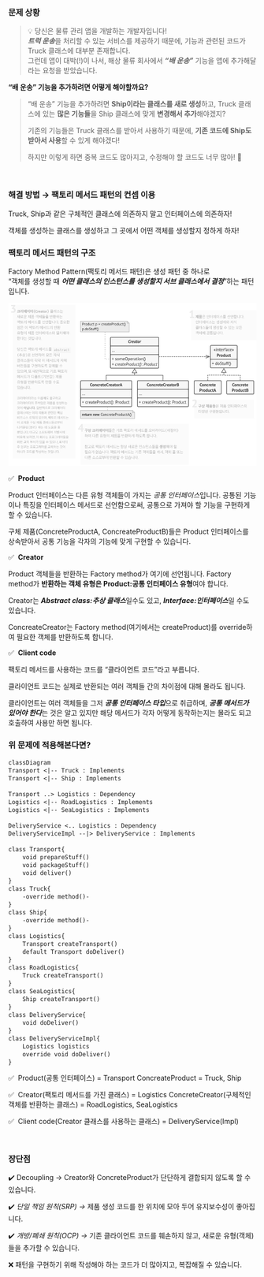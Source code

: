 ### 문제 상황


>💡 당신은 물류 관리 앱을 개발하는 개발자입니다!  
> ***트럭 운송***을 처리할 수 있는 서비스를 제공하기 때문에, 기능과 관련된 코드가 Truck 클래스에 대부분 존재합니다.  
>그런데 앱이 대박(!)이 나서, 해상 물류 회사에서 ***“배 운송”*** 기능을 앱에 추가해달라는 요청을 받았습니다.


**“배 운송” 기능을 추가하려면 어떻게 해야할까요?**

> “배 운송” 기능을 추가하려면 **Ship이라는 클래스를 새로 생성**하고, Truck 클래스에 있는 **많은 기능들**을 Ship 클래스에 맞게 **변경해서 추가**해야겠지?
>
>
> 기존의 기능들은 Truck 클래스를 받아서 사용하기 때문에, **기존 코드에 Ship도 받아서 사용**할 수 있게 해야겠다!
>
> 하지만 이렇게 하면 중복 코드도 많아지고, 수정해야 할 코드도 너무 많아! 🧐
>

<br>

### 해결 방법 → 팩토리 메서드 패턴의 컨셉 이용

Truck, Ship과 같은 구체적인 클래스에 의존하지 말고 인터페이스에 의존하자!

객체를 생성하는 클래스를 생성하고 그 곳에서 어떤 객체를 생성할지 정하게 하자!

### 팩토리 메서드 패턴의 구조

Factory Method Pattern(팩토리 메서드 패턴)은 생성 패턴 중 하나로  
“객체를 생성할 때 ***어떤 클래스의 인스턴스를 생성할지 서브 클래스에서 결정***”하는 패턴입니다.

![img.png](img.png)

✅  **Product**

Product 인터페이스는 다른 유형 객체들이 가지는 *공통 인터페이스*입니다.
공통된 기능이나 특징을 인터페이스 메서드로 선언함으로써, 공통으로 가져야 할 기능을 구현하게 할 수 있습니다.

구체 제품(ConcreteProductA, ConcreateProductB)들은 Product 인터페이스를 상속받아서 공통 기능을 각자의 기능에 맞게 구현할 수 있습니다.

✅  **Creator**

Product 객체들을 반환하는 Factory method가 여기에 선언됩니다.
Factory method가 **반환하는 객체 유형은 Product:공통 인터페이스 유형**여야 합니다.

Creator는 ***Abstract class:추상 클래스***일수도 있고, ***Interface:인터페이스***일 수도 있습니다.

ConcreateCreator는 Factory method(여기에서는 createProduct)를 override하여 필요한 객체를 반환하도록 합니다.

✅  **Client code**

팩토리 메서드를 사용하는 코드를 “클라이언트 코드”라고 부릅니다.

클라이언트 코드는 실제로 반환되는 여러 객체들 간의 차이점에 대해 몰라도 됩니다.

클라이언트는 여러 객체들을 그저 ***공통 인터페이스 타입***으로 취급하며, ***공통 메서드가 있어야 한다***는 것은 알고 있지만 해당 메서드가 각자 어떻게 동작하는지는 몰라도 되고 호출하여 사용만 하면 됩니다.

### 위 문제에 적용해본다면?

```mermaid
classDiagram
Transport <|-- Truck : Implements
Transport <|-- Ship : Implements

Transport ..> Logistics : Dependency
Logistics <|-- RoadLogistics : Implements
Logistics <|-- SeaLogistics : Implements

DeliveryService <.. Logistics : Dependency
DeliveryServiceImpl --|> DeliveryService : Implements

class Transport{
	void prepareStuff()
	void packageStuff()
	void deliver()
}
class Truck{
	-override method()-
}
class Ship{
	-override method()-
}
class Logistics{
	Transport createTransport()
	default Transport doDeliver()
}
class RoadLogistics{
	Truck createTransport()
}
class SeaLogistics{
	Ship createTransport()
}
class DeliveryService{
	void doDeliver()
}
class DeliveryServiceImpl{
	Logistics logistics
	override void doDeliver()
}
```

✅  Product(공통 인터페이스) = Transport
ConcreateProduct = Truck, Ship

✅  Creator(팩토리 메서드를 가진 클래스) = Logistics
ConcreteCreator(구체적인 객체를 반환하는 클래스) = RoadLogistics, SeaLogistics

✅  Client code(Creator 클래스를 사용하는 클래스) = DeliveryService(Impl)

<br>

### 장단점

✔️ Decoupling → Creator와 ConcreteProduct가 단단하게 결합되지 않도록 할 수 있습니다.

✔️ *단일 책임 원칙(SRP) →*  제품 생성 코드를 한 위치에 모아 두어 유지보수성이 좋아집니다.

✔️ *개방/폐쇄 원칙(OCP) →* 기존 클라이언트 코드를 훼손하지 않고, 새로운 유형(객체)들을 추가할 수 있습니다.

❌ 패턴을 구현하기 위해 작성해야 하는 코드가 더 많아지고, 복잡해질 수 있습니다.